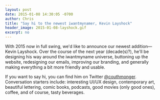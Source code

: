```yaml
---
layout: post
date: 2015-01-08 14:30:05 -0700
author: Chris
title: "Say hi to the newest iwantmynamer, Kevin Layshock"
header_image: 2015-01-08-layshock.gif
excerpt: no
---
```


With 2015 now in full swing, we'd like to announce our newest addition—Kevin Layshock. Over the course of the next year (decade(s)?), he'll be designing his way around the iwantmyname universe, buttoning up the website, redesigning our emails, improving our branding, and generally making everything a bit more friendly and usable.

If you want to say hi, you can find him on Twitter [@couthmonger](https://twitter.com/couthmonger). Conversation starters include: interesting UI/UX design, contemporary art, beautiful lettering, comic books, podcasts, good movies (only good ones), coffee, and of course, tasty beverages.

